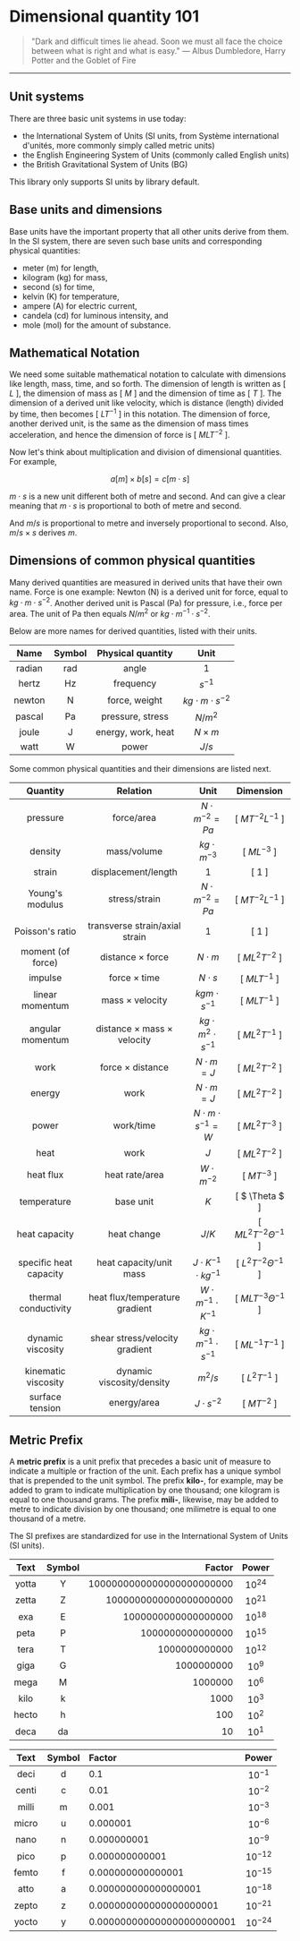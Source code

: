 # Dimensional quantity 101

>"Dark and difficult times lie ahead. Soon we must all face the choice between what is right and what is easy." ― Albus Dumbledore, Harry Potter and the Goblet of Fire

------------------------

## Unit systems


There are three basic unit systems in use today:

- the International System of Units (SI units, from Système international d'unités, more commonly simply called metric units)
- the English Engineering System of Units (commonly called English units)
- the British Gravitational System of Units (BG)

This library only supports SI units by library default.


## Base units and dimensions


Base units have the important property that all other units derive from them.
In the SI system, there are seven such base units and corresponding physical quantities:

- meter (m) for length,
- kilogram (kg) for mass,
- second (s) for time,
- kelvin (K) for temperature,
- ampere (A) for electric current,
- candela (cd) for luminous intensity, and
- mole (mol) for the amount of substance.

## Mathematical Notation


We need some suitable mathematical notation to calculate with dimensions like length, mass, time, and so forth.
The dimension of length is written as [ $L$ ], the dimension of mass as [ $M$ ]  and the dimension of time as [ $T$ ].
The dimension of a derived unit like velocity, which is distance (length) divided by time, then becomes [ $LT^{-1}$ ] in this notation. The dimension of force, another derived unit, is the same as the dimension of mass times acceleration, and hence the dimension of force is [ $MLT^{-2}$ ].

Now let's think about multiplication and division of dimensional quantities.
For example,

$$
a [m] \times b [s] = c [m \cdot s]
$$

$m \cdot s$ is a new unit different both of metre and second.
And can give a clear meaning that $m \cdot s$ is proportional to both of metre and second.

And $m / s$ is proportional to metre and inversely proportional to second.
Also, $m /s \times s$ derives $m$.



## Dimensions of common physical quantities


Many derived quantities are measured in derived units that have their own name. Force is one example: Newton (N) is a derived unit for force, equal to $kg \cdot m \cdot s^{-2}$.
Another derived unit is Pascal (Pa) for pressure, i.e., force per area.
The unit of Pa then equals $N/m^2$ or $kg \cdot m^{-1} \cdot s^{-2}$.

Below are more names for derived quantities, listed with their units.

|  Name  | Symbol | Physical quantity  |            Unit             |
| :----: | :----: | :----------------: | :-------------------------: |
| radian |  rad   |       angle        |            $1$            |
| hertz  |   Hz   |     frequency      |         $s^{-1}$          |
| newton |   N    |   force, weight    | $kg \cdot m \cdot s^{-2}$ |
| pascal |   Pa   |  pressure, stress  |          $N/m^2$          |
| joule  |   J    | energy, work, heat |       $N \times m$        |
|  watt  |   W    |       power        |           $J/s$           |

Some common physical quantities and their dimensions are listed next.

|        Quantity        |                   Relation                   |               Unit               |           Dimension           |
| :--------------------: | :------------------------------------------: | :------------------------------: | :---------------------------: |
|        pressure        |                  force/area                  |      $N \cdot m^{-2}=Pa$       |     [ $MT^{-2}L^{-1}$ ]     |
|        density         |                 mass/volume                  |       $kg \cdot m^{-3}$        |        [ $ML^{-3}$ ]        |
|         strain         |             displacement/length              |              $1$               |           [ $1$ ]           |
|    Young's modulus     |                stress/strain                 |      $N \cdot m^{-2}=Pa$       |     [ $MT^{-2}L^{-1}$ ]     |
|    Poisson's ratio     |        transverse strain/axial strain        |              $1$               |           [ $1$ ]           |
|   moment (of force)    |          distance $\times$ force           |          $N \cdot m$           |      [ $ML^2T^{-2}$ ]       |
|        impulse         |            force $\times$ time             |          $N \cdot s$           |       [ $MLT^{-1}$ ]        |
|    linear momentum     |           mass $\times$ velocity           |      $kg m \cdot s^{-1}$       |       [ $MLT^{-1}$ ]        |
|    angular momentum    | distance $\times$ mass $\times$ velocity |  $kg \cdot m^2 \cdot s^{-1}$   |      [ $ML^2T^{-1}$ ]       |
|          work          |          force $\times$ distance           |         $N \cdot m=J$          |      [ $ML^2T^{-2}$ ]       |
|         energy         |                     work                     |         $N \cdot m=J$          |      [ $ML^2T^{-2}$ ]       |
|         power          |                  work/time                   |   $N \cdot m \cdot s^{-1}=W$   |      [ $ML^2T^{-3}$ ]       |
|          heat          |                     work                     |              $J$               |      [ $ML^2T^{-2}$ ]       |
|       heat flux        |                heat rate/area                |        $W \cdot m^{-2}$        |        [ $MT^{-3}$ ]        |
|      temperature       |                  base unit                   |              $K$               |       [ $ \Theta $ ]        |
|     heat capacity      |                 heat change                  |             $J/K$              | [ $ML^2T^{-2}\Theta^{-1}$ ] |
| specific heat capacity |           heat capacity/unit mass            | $J \cdot K^{-1} \cdot kg^{-1}$ | [ $L^2T^{-2}\Theta^{-1}$ ]  |
|  thermal conductivity  |        heat flux/temperature gradient        | $W \cdot m^{-1} \cdot K^{-1}$  |  [ $MLT^{-3}\Theta^{-1}$ ]  |
|   dynamic viscosity    |        shear stress/velocity gradient        | $kg \cdot m^{-1} \cdot s^{-1}$ |     [ $ML^{-1}T^{-1}$ ]     |
|  kinematic viscosity   |          dynamic viscosity/density           |            $m^2/s$             |       [ $L^2T^{-1}$ ]       |
|    surface tension     |                 energy/area                  |        $J \cdot s^{-2}$        |        [ $MT^{-2}$ ]        |

## Metric Prefix


A **metric prefix** is a unit prefix that precedes a basic unit of measure to indicate a multiple or fraction of the unit.
Each prefix has a unique symbol that is prepended to the unit symbol.
The prefix **kilo-**, for example, may be added to gram to indicate multiplication by one thousand; one kilogram is equal to one thousand grams.
The prefix **mili-**, likewise, may be added to metre to indicate division by one thousand; one milimetre is equal to one thousand of a metre.

The SI prefixes are standardized for use in the International System of Units (SI units). 

| Text  | Symbol |                    Factor |   Power   |
| :---: | :----: | ------------------------: | :-------: |
| yotta |   Y    | 1000000000000000000000000 | $10^{24}$ |
| zetta |   Z    |    1000000000000000000000 | $10^{21}$ |
|  exa  |   E    |       1000000000000000000 | $10^{18}$ |
| peta  |   P    |          1000000000000000 | $10^{15}$ |
| tera  |   T    |             1000000000000 | $10^{12}$ |
| giga  |   G    |                1000000000 | $10^9$  |
| mega  |   M    |                   1000000 | $10^6$  |
| kilo  |   k    |                      1000 | $10^3$  |
| hecto |   h    |                       100 | $10^2$  |
| deca  |   da   |                        10 | $10^1$  |


| Text  | Symbol | Factor                     |    Power     |
| :---: | :----: | :------------------------- | :----------: |
| deci  |   d    | 0.1                        | $10^{-1}$  |
| centi |   c    | 0.01                       | $10^{-2}$  |
| milli |   m    | 0.001                      | $10^{-3}$  |
| micro |   u    | 0.000001                   | $10^{-6}$  |
| nano  |   n    | 0.000000001                | $10^{-9}$  |
| pico  |   p    | 0.000000000001             | $10^{-12}$ |
| femto |   f    | 0.000000000000001          | $10^{-15}$ |
| atto  |   a    | 0.000000000000000001       | $10^{-18}$ |
| zepto |   z    | 0.000000000000000000001    | $10^{-21}$ |
| yocto |   y    | 0.000000000000000000000001 | $10^{-24}$ |